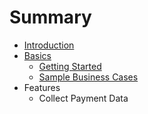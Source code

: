 # Summary

* [Introduction](README.md)
* [Basics](basics.md)
   * [Getting Started](getting_started.md)
   * [Sample Business Cases](sample_business_cases.md)
* Features
   * Collect Payment Data

